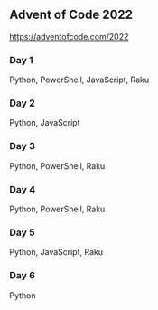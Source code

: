 ## Advent of Code 2022

https://adventofcode.com/2022

### Day 1

Python, PowerShell, JavaScript, Raku

### Day 2

Python, JavaScript

### Day 3

Python, PowerShell, Raku

### Day 4

Python, PowerShell, Raku

### Day 5

Python, JavaScript, Raku

### Day 6

Python
